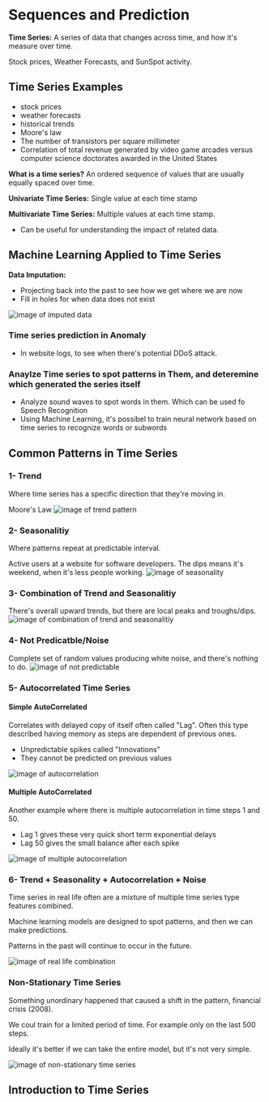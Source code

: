 # Sequences and Prediction


**Time Series:**
A series of data that changes across time, and how it's measure over time.

Stock prices, Weather Forecasts, and SunSpot activity.

## Time Series Examples

- stock prices
- weather forecasts
- historical trends
- Moore's law
- The number of transistors per square millimeter
- Correlation of total revenue generated by video game arcades versus computer science doctorates awarded in the United States

**What is a time series?**
An ordered sequence of values that are usually equally spaced over time.

**Univariate Time Series:**
Single value at each time stamp

**Multivariate Time Series:**
Multiple values at each time stamp.

- Can be useful for understanding the impact of related data.

## Machine Learning Applied to Time Series

**Data Imputation:**

- Projecting back into the past to see how we get where we are now
- Fill in holes for when data does not exist

![image of imputed data](images/imputed-data.png)


### Time series prediction in Anomaly

- In website logs, to see when there's potential DDoS attack.


### Anaylze Time series to spot patterns in Them, and deteremine which generated the series itself

- Analyze sound waves to spot words in them. Which can be used fo Speech Recognition
- Using Machine Learning, it's possibel to train neural network based on time series to recognize words or subwords


## Common Patterns in Time Series

### 1- Trend

Where time series has a specific direction that they're moving in.

Moore's Law
![image of trend pattern](images/trend.png)

### 2- Seasonalitiy

Where patterns repeat at predictable interval.

Active users at a website for software developers. The dips means it's weekend, when it's less people working.
![image of seasonality](images/seasonality.png)

### 3- Combination of Trend and Seasonalitiy

There's overall upward trends, but there are local peaks and troughs/dips.
![image of combination of trend and seasonalitiy](images/combination.png)

### 4- Not Predicatble/Noise

Complete set of random values producing white noise, and there's nothing to do.
![image of not predictable](images/not-predictable.png)

### 5- Autocorrelated Time Series

#### Simple AutoCorrelated

Correlates with delayed copy of itself often called "Lag".
Often this type described having memory as steps are dependent of previous ones.
- Unpredictable spikes called "Innovations"
- They cannot be predicted on previous values

![image of autocorrelation](images/autocorrelation-1.png)

#### Multiple AutoCorrelated
Another example where there is multiple autocorrelation in time steps 1 and 50.
- Lag 1 gives these very quick short term exponential delays
- Lag 50 gives the small balance after each spike

![image of multiple autocorrelation](images/autocorrelation-2.png)


### 6- Trend + Seasonality + Autocorrelation + Noise

Time series in real life often are a mixture of multiple time series type features combined.

Machine learning models are designed to spot patterns, and then we can make predictions.

Patterns in the past will continue to occur in the future.

![image of real life combination](images/real-life-combination.png)

### Non-Stationary Time Series

Something unordinary happened that caused a shift in the pattern, financial crisis (2008).

We coul train for a limited period of time. For example only on the last 500 steps.

Ideally it's better if we can take the entire model, but it's not very simple.

![image of non-stationary time series](images/non-stationary.png)

## Introduction to Time Series

